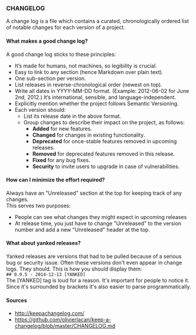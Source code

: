 ### CHANGELOG
A change log is a file which contains a curated, chronologically ordered list of notable changes for each version of a project.  

#### What makes a good change log?
A good change log sticks to these principles:  
- It’s made for humans, not machines, so legibility is crucial.
- Easy to link to any section (hence Markdown over plain text).
- One sub-section per version.
- List releases in reverse-chronological order (newest on top).
- Write all dates in YYYY-MM-DD format. (Example: 2012-06-02 for June 2nd, 2012.) It’s international, sensible, and language-independent.
- Explicitly mention whether the project follows Semantic Versioning.
- Each version should:
    - List its release date in the above format.
    - Group changes to describe their impact on the project, as follows:
        - **Added** for new features.
        - **Changed** for changes in existing functionality.
        - **Deprecated** for once-stable features removed in upcoming releases.
        - **Removed** for deprecated features removed in this release.
        - **Fixed** for any bug fixes.
        - **Security** to invite users to upgrade in case of vulnerabilities.

#### How can I minimize the effort required?  
Always have an "Unreleased" section at the top for keeping track of any changes.  
This serves two purposes:  
- People can see what changes they might expect in upcoming releases
- At release time, you just have to change "Unreleased" to the version number and add a new "Unreleased" header at the top.


#### What about yanked releases?
Yanked releases are versions that had to be pulled because of a serious bug or security issue. Often these versions don't even appear in change logs. They should. This is how you should display them:  
`## 0.0.5 - 2014-12-13 [YANKED]`  
The [YANKED] tag is loud for a reason. It's important for people to notice it. Since it's surrounded by brackets it's also easier to parse programmatically.

#### Sources
- http://keepachangelog.com/  
- https://github.com/olivierlacan/keep-a-changelog/blob/master/CHANGELOG.md

